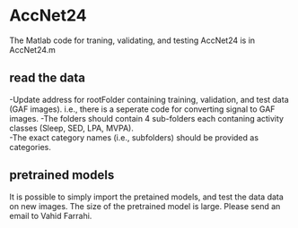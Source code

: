 # AccNet24

The Matlab code for traning, validating, and testing AccNet24 is in AccNet24.m

## read the data
-Update address for rootFolder containing training, validation, and test data (GAF images).  i.e., there is a seperate code for converting signal to GAF images.
-The folders should contain 4 sub-folders each contaning activity classes (Sleep, SED, LPA, MVPA).  
-The exact category names (i.e., subfolders) should be provided as categories.  


## pretrained models
It is possible to simply import the pretained models, and test the data data on new images. 
The size of the pretrained model is large. Please send an email to Vahid Farrahi. 
